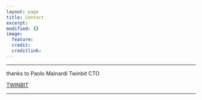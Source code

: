 ```yaml
---
layout: page
title: Contact
excerpt: 
modified: {} 
image:
  feature: 
  credit: 
  creditlink: 
---
```


---
thanks to Paolo Mainardi Twinbit CTO <div markdown="0"><a href="http://www.twinbit.it/" class="btn">TWINBIT</a></div>

---





